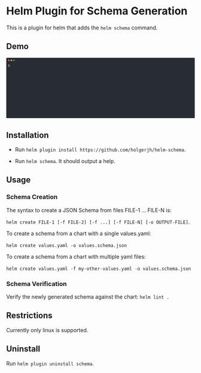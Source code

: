 # Helm Plugin for Schema Generation

This is a plugin for helm that adds the `helm schema` command.

## Demo

![demo](https://github.com/holgerjh/helm-schema/blob/main/demo.svg?raw=true)

## Installation

* Run `helm plugin install https://github.com/holgerjh/helm-schema`.

* Run `helm schema`. It should output a help.

## Usage

### Schema Creation

The syntax to create a JSON Schema from files FILE-1 ... FILE-N is:

`helm create FILE-1 [-f FILE-2] [-f ...] [-f FILE-N] [-o OUTPUT-FILE]`.

To create a schema from a chart with a single values.yaml: 

`helm create values.yaml -o values.schema.json`

To create a schema from a chart with multiple yaml files: 

`helm create values.yaml -f my-other-values.yaml -o values.schema.json`

### Schema Verification

Verify the newly generated schema against the chart: `helm lint .`

## Restrictions

Currently only linux is supported.

## Uninstall

Run `helm plugin uninstall schema`.
